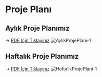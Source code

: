 # Proje Planı 
## Aylık Proje Planımız
-> [PDF İçin Tıklayınız](https://github.com/nneslihanyy/BambiHermanos/files/14549886/AylikProjePlani.pdf)
![AylikProjePlani-1](https://github.com/nneslihanyy/BambiHermanos/assets/95581001/a3723b76-080d-40eb-b15a-cdd58c1fa666)

## Haftalık Proje Planımız 
-> [PDF İçin Tıklayınız](https://github.com/nneslihanyy/BambiHermanos/files/14549887/HaftalikProjePlani.pdf)
![HaftalikProjePlani-1](https://github.com/nneslihanyy/BambiHermanos/assets/95581001/72ddfc24-fcb8-48bc-9dfa-e4cd18f802e7)
